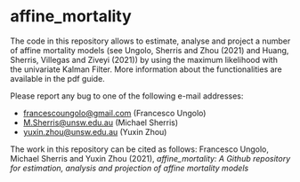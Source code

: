 # affine_mortality

The code in this repository allows to estimate, analyse and project a number of affine mortality models (see Ungolo, Sherris and Zhou (2021) and Huang, Sherris, Villegas and Ziveyi (2021)) by using the maximum likelihood with the univariate Kalman Filter. More information about the functionalities are available in the pdf guide.

Please report any bug to one of the following e-mail addresses:
* francescoungolo@gmail.com (Francesco Ungolo)
* M.Sherris@unsw.edu.au (Michael Sherris)
* yuxin.zhou@unsw.edu.au (Yuxin Zhou)

The work in this repository can be cited as follows:
Francesco Ungolo, Michael Sherris and Yuxin Zhou (2021), *affine_mortality: A Github repository for estimation, analysis and projection of affine mortality models*
